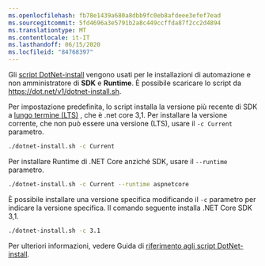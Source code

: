 ```yaml
---
ms.openlocfilehash: fb78e1439a680a8dbb9fc0eb8afdeee3efef7ead
ms.sourcegitcommit: 5fd4696a3e5791b2a8c449ccffda87f2cc2d4894
ms.translationtype: MT
ms.contentlocale: it-IT
ms.lasthandoff: 06/15/2020
ms.locfileid: "84768397"
---
```


Gli [script DotNet-install](../../tools/dotnet-install-script.md) vengono usati per le installazioni di automazione e non amministratore di **SDK** e **Runtime**. È possibile scaricare lo script da <https://dot.net/v1/dotnet-install.sh>.

Per impostazione predefinita, lo script installa la versione più recente di SDK a [lungo termine (LTS)](https://dotnet.microsoft.com/platform/support/policy/dotnet-core) , che è .net core 3,1. Per installare la versione corrente, che non può essere una versione (LTS), usare il `-c Current` parametro.

```bash
./dotnet-install.sh -c Current
```

Per installare Runtime di .NET Core anziché SDK, usare il `--runtime` parametro.

```bash
./dotnet-install.sh -c Current --runtime aspnetcore
```

È possibile installare una versione specifica modificando il `-c` parametro per indicare la versione specifica. Il comando seguente installa .NET Core SDK 3,1.

```bash
./dotnet-install.sh -c 3.1
```

Per ulteriori informazioni, vedere Guida di [riferimento agli script DotNet-install](../../tools/dotnet-install-script.md).
